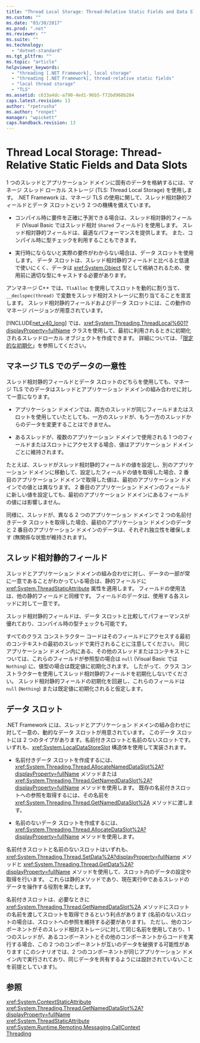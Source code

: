 ```yaml
---
title: "Thread Local Storage: Thread-Relative Static Fields and Data Slots | Microsoft Docs"
ms.custom: ""
ms.date: "03/30/2017"
ms.prod: ".net"
ms.reviewer: ""
ms.suite: ""
ms.technology: 
  - "dotnet-standard"
ms.tgt_pltfrm: ""
ms.topic: "article"
helpviewer_keywords: 
  - "threading [.NET Framework], local storage"
  - "threading [.NET Framework], thread-relative static fields"
  - "local thread storage"
  - "TLS"
ms.assetid: c633a4dc-a790-4ed1-96b5-f72bd968b284
caps.latest.revision: 13
author: "rpetrusha"
ms.author: "ronpet"
manager: "wpickett"
caps.handback.revision: 13
---
```

# Thread Local Storage: Thread-Relative Static Fields and Data Slots
1 つのスレッドとアプリケーション ドメインに固有のデータを格納するには、マネージ スレッド ローカル ストレージ \(TLS: Thread Local Storage\) を使用します。  .NET Framework は、マネージ TLS の使用に関して、スレッド相対静的フィールドとデータ スロットという 2 つの機構を備えています。  
  
-   コンパイル時に要件を正確に予測できる場合は、スレッド相対静的フィールド \(Visual Basic ではスレッド相対 `Shared` フィールド\) を使用します。  スレッド相対静的フィールドは、最適なパフォーマンスを提供します。  また、コンパイル時に型チェックを利用することもできます。  
  
-   実行時にならないと実際の要件がわからない場合は、データ スロットを使用します。  データ スロットは、スレッド相対静的フィールドと比べると低速で使いにくく、データは <xref:System.Object> 型として格納されるため、使用前に適切な型にキャストする必要があります。  
  
 アンマネージ C\+\+ では、`TlsAlloc` を使用してスロットを動的に割り当て、`__declspec(thread)` で変数をスレッド相対ストレージに割り当てることを宣言します。  スレッド相対静的フィールドおよびデータ スロットには、この動作のマネージ バージョンが用意されています。  
  
 [!INCLUDE[net_v40_long](../../../includes/net-v40-long-md.md)] では、<xref:System.Threading.ThreadLocal%601?displayProperty=fullName> クラスを使用して、最初に利用されるときに初期化されるスレッドローカル オブジェクトを作成できます。  詳細については、「[限定的な初期化](../../../docs/framework/performance/lazy-initialization.md)」を参照してください。  
  
## マネージ TLS でのデータの一意性  
 スレッド相対静的フィールドとデータ スロットのどちらを使用しても、マネージ TLS でのデータはスレッドとアプリケーション ドメインの組み合わせに対して一意になります。  
  
-   アプリケーション ドメインでは、両方のスレッドが同じフィールドまたはスロットを使用していたとしても、一方のスレッドが、もう一方のスレッドからのデータを変更することはできません。  
  
-   あるスレッドが、複数のアプリケーション ドメインで使用される 1 つのフィールドまたはスロットにアクセスする場合、値はアプリケーション ドメインごとに維持されます。  
  
 たとえば、スレッドがスレッド相対静的フィールドの値を設定し、別のアプリケーション ドメインに移動して、設定したフィールドの値を取得した場合、2 番目のアプリケーション ドメインで取得した値は、最初のアプリケーション ドメインでの値とは異なります。  2 番目のアプリケーション ドメインのフィールドに新しい値を設定しても、最初のアプリケーション ドメインにあるフィールドの値には影響しません。  
  
 同様に、スレッドが、異なる 2 つのアプリケーション ドメインで 2 つの名前付きデータ スロットを取得した場合、最初のアプリケーション ドメインのデータと 2 番目のアプリケーション ドメインのデータは、それぞれ独立性を確保します \(無関係な状態が維持されます\)。  
  
## スレッド相対静的フィールド  
 スレッドとアプリケーション ドメインの組み合わせに対し、データの一部が常に一意であることがわかっている場合は、静的フィールドに <xref:System.ThreadStaticAttribute> 属性を適用します。  フィールドの使用法は、他の静的フィールドと同様です。  フィールドのデータは、使用する各スレッドに対して一意です。  
  
 スレッド相対静的フィールドは、データ スロットと比較してパフォーマンスが優れており、コンパイル時の型チェックも可能です。  
  
 すべてのクラス コンストラクター コードはそのフィールドにアクセスする最初のコンテキストの最初のスレッドで実行されることに注意してください。  同じアプリケーション ドメイン内にある、その他のスレッドまたはコンテキストについては、これらのフィールドが参照型の場合は `null` \(Visual Basic では `Nothing`\) に、値型の場合は既定値に初期化されます。  したがって、クラス コンストラクターを使用してスレッド相対静的フィールドを初期化しないでください。  スレッド相対静的フィールドの初期化を回避し、これらのフィールドは `null` \(`Nothing`\) または既定値に初期化されると仮定します。  
  
## データ スロット  
 .NET Framework には、スレッドとアプリケーション ドメインの組み合わせに対して一意の、動的なデータ スロットが用意されています。  このデータ スロットには 2 つのタイプがあります。名前付きスロットと名前のないスロットです。  いずれも、<xref:System.LocalDataStoreSlot> 構造体を使用して実装されます。  
  
-   名前付きデータ スロットを作成するには、<xref:System.Threading.Thread.AllocateNamedDataSlot%2A?displayProperty=fullName> メソッドまたは <xref:System.Threading.Thread.GetNamedDataSlot%2A?displayProperty=fullName> メソッドを使用します。  既存の名前付きスロットへの参照を取得するには、その名前を <xref:System.Threading.Thread.GetNamedDataSlot%2A> メソッドに渡します。  
  
-   名前のないデータ スロットを作成するには、<xref:System.Threading.Thread.AllocateDataSlot%2A?displayProperty=fullName> メソッドを使用します。  
  
 名前付きスロットと名前のないスロットはいずれも、<xref:System.Threading.Thread.SetData%2A?displayProperty=fullName> メソッドと <xref:System.Threading.Thread.GetData%2A?displayProperty=fullName> メソッドを使用して、スロット内のデータの設定や取得を行います。  これらは静的メソッドであり、現在実行中であるスレッドのデータを操作する役割を果たします。  
  
 名前付きスロットは、必要なときに <xref:System.Threading.Thread.GetNamedDataSlot%2A> メソッドにスロットの名前を渡してスロットを取得できるという利点があります \(名前のないスロットの場合は、スロットへの参照を維持する必要があります\)。  ただし、他のコンポーネントがそのスレッド相対ストレージに対して同じ名前を使用しており、1 つのスレッドが、あるコンポーネントとその他のコンポーネントからコードを実行する場合、この 2 つのコンポーネントが互いのデータを破損する可能性があります \(このシナリオでは、2 つのコンポーネントが同じアプリケーション ドメイン内で実行されており、同じデータを共有するようには設計されていないことを前提としています\)。  
  
## 参照  
 <xref:System.ContextStaticAttribute>   
 <xref:System.Threading.Thread.GetNamedDataSlot%2A?displayProperty=fullName>   
 <xref:System.ThreadStaticAttribute>   
 <xref:System.Runtime.Remoting.Messaging.CallContext>   
 [Threading](../../../docs/standard/threading/index.md)